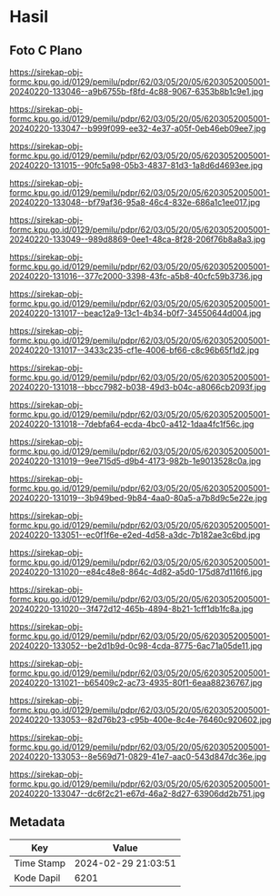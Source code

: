 # Hasil

## Foto C Plano

https://sirekap-obj-formc.kpu.go.id/0129/pemilu/pdpr/62/03/05/20/05/6203052005001-20240220-133046--a9b6755b-f8fd-4c88-9067-6353b8b1c9e1.jpg

https://sirekap-obj-formc.kpu.go.id/0129/pemilu/pdpr/62/03/05/20/05/6203052005001-20240220-133047--b999f099-ee32-4e37-a05f-0eb46eb09ee7.jpg

https://sirekap-obj-formc.kpu.go.id/0129/pemilu/pdpr/62/03/05/20/05/6203052005001-20240220-131015--90fc5a98-05b3-4837-81d3-1a8d6d4693ee.jpg

https://sirekap-obj-formc.kpu.go.id/0129/pemilu/pdpr/62/03/05/20/05/6203052005001-20240220-133048--bf79af36-95a8-46c4-832e-686a1c1ee017.jpg

https://sirekap-obj-formc.kpu.go.id/0129/pemilu/pdpr/62/03/05/20/05/6203052005001-20240220-133049--989d8869-0ee1-48ca-8f28-206f76b8a8a3.jpg

https://sirekap-obj-formc.kpu.go.id/0129/pemilu/pdpr/62/03/05/20/05/6203052005001-20240220-131016--377c2000-3398-43fc-a5b8-40cfc59b3736.jpg

https://sirekap-obj-formc.kpu.go.id/0129/pemilu/pdpr/62/03/05/20/05/6203052005001-20240220-131017--beac12a9-13c1-4b34-b0f7-34550644d004.jpg

https://sirekap-obj-formc.kpu.go.id/0129/pemilu/pdpr/62/03/05/20/05/6203052005001-20240220-131017--3433c235-cf1e-4006-bf66-c8c96b65f1d2.jpg

https://sirekap-obj-formc.kpu.go.id/0129/pemilu/pdpr/62/03/05/20/05/6203052005001-20240220-131018--bbcc7982-b038-49d3-b04c-a8066cb2093f.jpg

https://sirekap-obj-formc.kpu.go.id/0129/pemilu/pdpr/62/03/05/20/05/6203052005001-20240220-131018--7debfa64-ecda-4bc0-a412-1daa4fc1f56c.jpg

https://sirekap-obj-formc.kpu.go.id/0129/pemilu/pdpr/62/03/05/20/05/6203052005001-20240220-131019--9ee715d5-d9b4-4173-982b-1e9013528c0a.jpg

https://sirekap-obj-formc.kpu.go.id/0129/pemilu/pdpr/62/03/05/20/05/6203052005001-20240220-131019--3b949bed-9b84-4aa0-80a5-a7b8d9c5e22e.jpg

https://sirekap-obj-formc.kpu.go.id/0129/pemilu/pdpr/62/03/05/20/05/6203052005001-20240220-133051--ec0f1f6e-e2ed-4d58-a3dc-7b182ae3c6bd.jpg

https://sirekap-obj-formc.kpu.go.id/0129/pemilu/pdpr/62/03/05/20/05/6203052005001-20240220-131020--e84c48e8-864c-4d82-a5d0-175d87d116f6.jpg

https://sirekap-obj-formc.kpu.go.id/0129/pemilu/pdpr/62/03/05/20/05/6203052005001-20240220-131020--3f472d12-465b-4894-8b21-1cff1db1fc8a.jpg

https://sirekap-obj-formc.kpu.go.id/0129/pemilu/pdpr/62/03/05/20/05/6203052005001-20240220-133052--be2d1b9d-0c98-4cda-8775-6ac71a05de11.jpg

https://sirekap-obj-formc.kpu.go.id/0129/pemilu/pdpr/62/03/05/20/05/6203052005001-20240220-131021--b65409c2-ac73-4935-80f1-6eaa88236767.jpg

https://sirekap-obj-formc.kpu.go.id/0129/pemilu/pdpr/62/03/05/20/05/6203052005001-20240220-133053--82d76b23-c95b-400e-8c4e-76460c920602.jpg

https://sirekap-obj-formc.kpu.go.id/0129/pemilu/pdpr/62/03/05/20/05/6203052005001-20240220-133053--8e569d71-0829-41e7-aac0-543d847dc36e.jpg

https://sirekap-obj-formc.kpu.go.id/0129/pemilu/pdpr/62/03/05/20/05/6203052005001-20240220-133047--dc6f2c21-e67d-46a2-8d27-63906dd2b751.jpg


## Metadata

| Key        | Value               |
| ---------- | ------------------- |
| Time Stamp | 2024-02-29 21:03:51 |
| Kode Dapil | 6201                |



